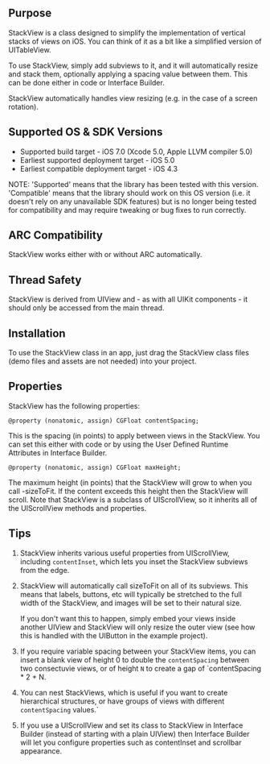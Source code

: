Purpose
--------------

StackView is a class designed to simplify the implementation of vertical stacks of views on iOS. You can think of it as a bit like a simplified version of UITableView.

To use StackView, simply add subviews to it, and it will automatically resize and stack them, optionally applying a spacing value between them. This can be done either in code or Interface Builder.

StackView automatically handles view resizing (e.g. in the case of a screen rotation).


Supported OS & SDK Versions
-----------------------------

* Supported build target - iOS 7.0 (Xcode 5.0, Apple LLVM compiler 5.0)
* Earliest supported deployment target - iOS 5.0
* Earliest compatible deployment target - iOS 4.3

NOTE: 'Supported' means that the library has been tested with this version. 'Compatible' means that the library should work on this OS version (i.e. it doesn't rely on any unavailable SDK features) but is no longer being tested for compatibility and may require tweaking or bug fixes to run correctly.


ARC Compatibility
------------------

StackView works either with or without ARC automatically.


Thread Safety
--------------

StackView is derived from UIView and - as with all UIKit components - it should only be accessed from the main thread.


Installation
--------------

To use the StackView class in an app, just drag the StackView class files (demo files and assets are not needed) into your project.


Properties
--------------

StackView has the following properties:

	@property (nonatomic, assign) CGFloat contentSpacing;
	
This is the spacing (in points) to apply between views in the StackView. You can set this either with code or by using the User Defined Runtime Attributes in Interface Builder.
	
    @property (nonatomic, assign) CGFloat maxHeight;

The maximum height (in points) that the StackView will grow to when you call -sizeToFit. If the content exceeds this height then the StackView will scroll. Note that StackView is a subclass of UIScrollView, so it inherits all of the UIScrollView methods and properties.


Tips
---------------

1.  StackView inherits various useful properties from UIScrollView, including `contentInset`, which lets you inset the StackView subviews from the edge.

2.  StackView will automatically call sizeToFit on all of its subviews. This means that labels, buttons, etc will typically be stretched to the full width of the StackView, and images will be set to their natural size.

    If you don't want this to happen, simply embed your views inside another UIView and StackView will only resize the outer view (see how this is handled with the UIButton in the example project).
    
3.  If you require variable spacing between your StackView items, you can insert a blank view of height 0 to double the `contentSpacing` between two consectuvie views, or of height `N` to create a gap of `contentSpacing * 2 + N.

4.  You can nest StackViews, which is useful if you want to create hierarchical structures, or have groups of views with different `contentSpacing` values.`

5.  If you use a UIScrollView and set its class to StackView in Interface Builder (instead of starting with a plain UIView) then Interface Builder will let you configure properties such as contentInset and scrollbar appearance.